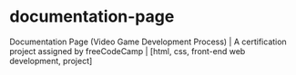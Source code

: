 # documentation-page
Documentation Page (Video Game Development Process) | A certification project assigned by freeCodeCamp | [html, css, front-end web development, project]
